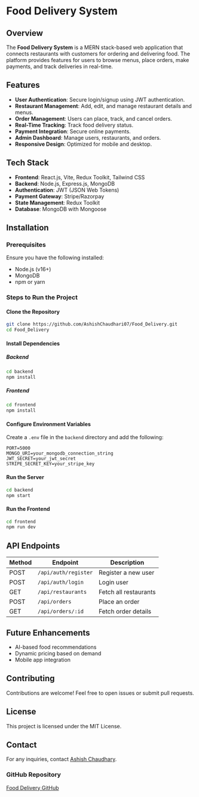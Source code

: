 # Food Delivery System

## Overview
The **Food Delivery System** is a MERN stack-based web application that connects restaurants with customers for ordering and delivering food. The platform provides features for users to browse menus, place orders, make payments, and track deliveries in real-time.

## Features
- **User Authentication**: Secure login/signup using JWT authentication.
- **Restaurant Management**: Add, edit, and manage restaurant details and menus.
- **Order Management**: Users can place, track, and cancel orders.
- **Real-Time Tracking**: Track food delivery status.
- **Payment Integration**: Secure online payments.
- **Admin Dashboard**: Manage users, restaurants, and orders.
- **Responsive Design**: Optimized for mobile and desktop.

## Tech Stack
- **Frontend**: React.js, Vite, Redux Toolkit, Tailwind CSS
- **Backend**: Node.js, Express.js, MongoDB
- **Authentication**: JWT (JSON Web Tokens)
- **Payment Gateway**: Stripe/Razorpay
- **State Management**: Redux Toolkit
- **Database**: MongoDB with Mongoose

## Installation

### Prerequisites
Ensure you have the following installed:
- Node.js (v16+)
- MongoDB
- npm or yarn

### Steps to Run the Project

#### Clone the Repository
```sh
git clone https://github.com/AshishChaudhari07/Food_Delivery.git
cd Food_Delivery
```

#### Install Dependencies
##### Backend
```sh
cd backend
npm install
```
##### Frontend
```sh
cd frontend
npm install
```

#### Configure Environment Variables
Create a `.env` file in the `backend` directory and add the following:
```
PORT=5000
MONGO_URI=your_mongodb_connection_string
JWT_SECRET=your_jwt_secret
STRIPE_SECRET_KEY=your_stripe_key
```

#### Run the Server
```sh
cd backend
npm start
```

#### Run the Frontend
```sh
cd frontend
npm run dev
```

## API Endpoints
| Method | Endpoint | Description |
|--------|---------|-------------|
| POST | `/api/auth/register` | Register a new user |
| POST | `/api/auth/login` | Login user |
| GET | `/api/restaurants` | Fetch all restaurants |
| POST | `/api/orders` | Place an order |
| GET | `/api/orders/:id` | Fetch order details |

## Future Enhancements
- AI-based food recommendations
- Dynamic pricing based on demand
- Mobile app integration

## Contributing
Contributions are welcome! Feel free to open issues or submit pull requests.

## License
This project is licensed under the MIT License.

## Contact
For any inquiries, contact [Ashish Chaudhary](mailto:your-ashishchaudhari19112003@gmail.com).

### GitHub Repository
[Food Delivery GitHub](https://github.com/AshishChaudhari07/Food_Delivery)
